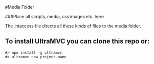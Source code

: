 #Media Folder

###Place all scripts, media, css images etc. here

The .htaccess file directs all these kinds of files to the media folder.

## To install UltraMVC you can clone this repo or:

```
#> npm install -g ultramvc
#> ultramvc new project-name
```